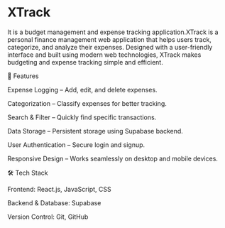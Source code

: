 # XTrack
It is a budget management and expense tracking application.XTrack is a personal finance management web application that helps users track, categorize, and analyze their expenses. Designed with a user-friendly interface and built using modern web technologies, XTrack makes budgeting and expense tracking simple and efficient.

🚀 Features

Expense Logging – Add, edit, and delete expenses.

Categorization – Classify expenses for better tracking.

Search & Filter – Quickly find specific transactions.

Data Storage – Persistent storage using Supabase backend.

User Authentication – Secure login and signup.

Responsive Design – Works seamlessly on desktop and mobile devices.

🛠 Tech Stack

Frontend: React.js, JavaScript, CSS

Backend & Database: Supabase

Version Control: Git, GitHub
